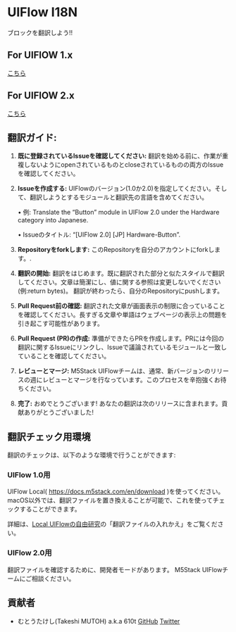 # UIFlow I18N
ブロックを翻訳しよう!!

## For UIFlOW 1.x

[こちら](./uiflow-1.x/README.md)


## For UIFlOW 2.x

[こちら](./uiflow-2.x/README.md)

## 翻訳ガイド:

1.	**既に登録されているIssueを確認してください:** 翻訳を始める前に、作業が重複しないようにopenされているものとcloseされているものの両方のIssueを確認してください。
2.	**Issueを作成する:** UIFlowのバージョン(1.0か2.0)を指定してください。そして、翻訳しようとするモジュールと翻訳先の言語を含めてください。

    •   例: Translate the “Button” module in UIFlow 2.0 under the Hardware category into Japanese.

    •	Issueのタイトル: “[UIFlow 2.0] [JP] Hardware-Button”.

3.	**Repositoryをforkします:** このRepositoryを自分のアカウントにforkします。.
4.	**翻訳の開始:** 翻訳をはじめます。既に翻訳された部分と似たスタイルで翻訳してください。文章は簡潔にし、値に関する参照は変更しないでください(例:return bytes)。 翻訳が終わったら、自分のRepositoryにpushします。
5.	**Pull Request前の確認:** 翻訳された文章が画面表示の制限に合っていることを確認してください。長すぎる文章や単語はウェブページの表示上の問題を引き起こす可能性があります。
6.	**Pull Request (PR)の作成:** 準備ができたらPRを作成します。PRには今回の翻訳に関するIssueにリンクし、Issueで議論されているモジュールと一致していることを確認してください。
7.	**レビューとマージ:** M5Stack UIFlowチームは、通常、新バージョンのリリースの週にレビューとマージを行なっています。このプロセスを辛抱強くお待ちください。
8.	**完了:** おめでとうございます! あなたの翻訳は次のリリースに含まれます。貢献ありがとうございました!

## 翻訳チェック用環境
翻訳のチェックは、以下のような環境で行うことができます:

### UIFlow 1.0用
UIFlow Local( https://docs.m5stack.com/en/download )を使ってください。
macOS以外では、翻訳ファイルを置き換えることが可能で、これを使ってチェックすることができます。

詳細は、[Local UIFlowの自由研究](https://scrapbox.io/M5S/Local_UIFlow%E3%81%AE%E8%87%AA%E7%94%B1%E7%A0%94%E7%A9%B6)の「翻訳ファイルの入れかえ」をご覧ください。

### UIFlow 2.0用
翻訳ファイルを確認するために、開発者モードがあります。
M5Stack UIFlowチームにご相談ください。

## 貢献者

- むとうたけし(Takeshi MUTOH) a.k.a 610t  [GitHub](https://github.com/610t) [Twitter](https://twitter.com/610t)
